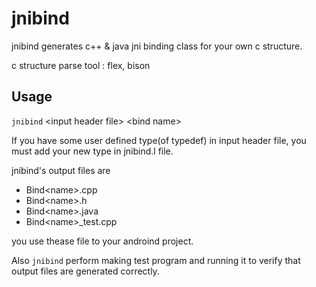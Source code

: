 # jnibind
jnibind generates c++ & java jni binding class for your own c structure.

c structure parse tool : flex, bison

## Usage

`jnibind` \<input header file\> \<bind name\>

If you have some user defined type(of typedef) in input header file, you must add your new type in jnibind.l file.

jnibind's output files are 

* Bind\<name\>.cpp
* Bind\<name\>.h
* Bind\<name\>.java
* Bind\<name\>_test.cpp

you use thease file to your androind project.

Also `jnibind` perform making test program and running it to verify that output files are generated correctly.
